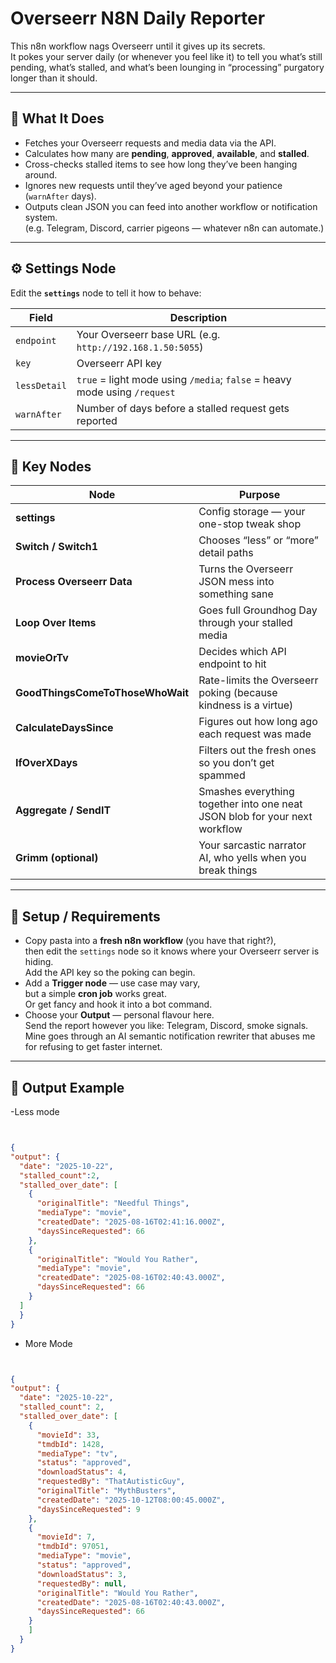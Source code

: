 # Overseerr N8N Daily Reporter 

This n8n workflow nags Overseerr until it gives up its secrets.  
It pokes your server daily (or whenever you feel like it) to tell you what’s still pending, what’s stalled, and what’s been lounging in “processing” purgatory longer than it should.

---

## 🧠 What It Does

- Fetches your Overseerr requests and media data via the API.  
- Calculates how many are **pending**, **approved**, **available**, and **stalled**.  
- Cross-checks stalled items to see how long they’ve been hanging around.  
- Ignores new requests until they’ve aged beyond your patience (`warnAfter` days).  
- Outputs clean JSON you can feed into another workflow or notification system.  
  (e.g. Telegram, Discord, carrier pigeons — whatever n8n can automate.)

---

## ⚙️ Settings Node

Edit the **`settings`** node to tell it how to behave:

| Field | Description |
|-------|--------------|
| `endpoint` | Your Overseerr base URL (e.g. `http://192.168.1.50:5055`) |
| `key` | Overseerr API key |
| `lessDetail` | `true` = light mode using `/media`; `false` = heavy mode using `/request` |
| `warnAfter` | Number of days before a stalled request gets reported |

---

## 🧩 Key Nodes

| Node | Purpose |
|------|----------|
| **settings** | Config storage — your one-stop tweak shop |
| **Switch / Switch1** | Chooses “less” or “more” detail paths |
| **Process Overseerr Data** | Turns the Overseerr JSON mess into something sane |
| **Loop Over Items** | Goes full Groundhog Day through your stalled media |
| **movieOrTv** | Decides which API endpoint to hit |
| **GoodThingsComeToThoseWhoWait** | Rate-limits the Overseerr poking (because kindness is a virtue) |
| **CalculateDaysSince** | Figures out how long ago each request was made |
| **IfOverXDays** | Filters out the fresh ones so you don’t get spammed |
| **Aggregate / SendIT** | Smashes everything together into one neat JSON blob for your next workflow |
| **Grimm (optional)** | Your sarcastic narrator AI, who yells when you break things |

---

## 🧰 Setup / Requirements

- Copy pasta into a **fresh n8n workflow** (you have that right?),  
  then edit the `settings` node so it knows where your Overseerr server is hiding.  
  Add the API key so the poking can begin.  
- Add a **Trigger node** — use case may vary,  
  but a simple **cron job** works great.  
  Or get fancy and hook it into a bot command.  
- Choose your **Output** — personal flavour here.  
  Send the report however you like: Telegram, Discord, smoke signals.  
  Mine goes through an AI semantic notification rewriter that abuses me  
  for refusing to get faster internet.

---

## 💬 Output Example

-Less mode
```json


{
"output": {
  "date": "2025-10-22",
  "stalled_count":2,
  "stalled_over_date": [
    {
      "originalTitle": "Needful Things",
      "mediaType": "movie",
      "createdDate": "2025-08-16T02:41:16.000Z",
      "daysSinceRequested": 66
    },
    {
      "originalTitle": "Would You Rather",
      "mediaType": "movie",
      "createdDate": "2025-08-16T02:40:43.000Z",
      "daysSinceRequested": 66
    }
  ]
  }
}
```

- More Mode
```json


{
"output": {
  "date": "2025-10-22",
  "stalled_count": 2,
  "stalled_over_date": [
    {
      "movieId": 33,
      "tmdbId": 1428,
      "mediaType": "tv",
      "status": "approved",
      "downloadStatus": 4,
      "requestedBy": "ThatAutisticGuy",
      "originalTitle": "MythBusters",
      "createdDate": "2025-10-12T08:00:45.000Z",
      "daysSinceRequested": 9
    },
    {
      "movieId": 7,
      "tmdbId": 97051,
      "mediaType": "movie",
      "status": "approved",
      "downloadStatus": 3,
      "requestedBy": null,
      "originalTitle": "Would You Rather",
      "createdDate": "2025-08-16T02:40:43.000Z",
      "daysSinceRequested": 66
    }
    ]
  }
}
